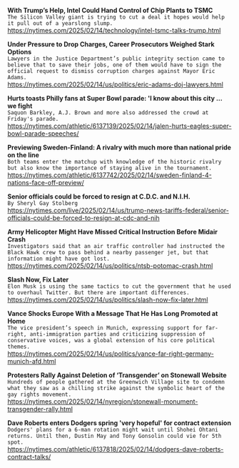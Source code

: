 **With Trump’s Help, Intel Could Hand Control of Chip Plants to TSMC**\
`The Silicon Valley giant is trying to cut a deal it hopes would help it pull out of a yearslong slump.`\
https://nytimes.com/2025/02/14/technology/intel-tsmc-talks-trump.html

**Under Pressure to Drop Charges, Career Prosecutors Weighed Stark Options**\
`Lawyers in the Justice Department’s public integrity section came to believe that to save their jobs, one of them would have to sign the official request to dismiss corruption charges against Mayor Eric Adams.`\
https://nytimes.com/2025/02/14/us/politics/eric-adams-doj-lawyers.html

**Hurts toasts Philly fans at Super Bowl parade: 'I know about this city ... we fight**\
`Saquon Barkley, A.J. Brown and more also addressed the crowd at Friday's parade.`\
https://nytimes.com/athletic/6137139/2025/02/14/jalen-hurts-eagles-super-bowl-parade-speeches/

**Previewing Sweden-Finland: A rivalry with much more than national pride on the line**\
`Both teams enter the matchup with knowledge of the historic rivalry but also know the importance of staying alive in the tournament. `\
https://nytimes.com/athletic/6137742/2025/02/14/sweden-finland-4-nations-face-off-preview/

**Senior officials could be forced to resign at C.D.C. and N.I.H.**\
`By Sheryl Gay Stolberg`\
https://nytimes.com/live/2025/02/14/us/trump-news-tariffs-federal/senior-officials-could-be-forced-to-resign-at-cdc-and-nih

**Army Helicopter Might Have Missed Critical Instruction Before Midair Crash**\
`Investigators said that an air traffic controller had instructed the Black Hawk crew to pass behind a nearby passenger jet, but that information might have got lost.`\
https://nytimes.com/2025/02/14/us/politics/ntsb-potomac-crash.html

**Slash Now, Fix Later**\
`Elon Musk is using the same tactics to cut the government that he used to overhaul Twitter. But there are important differences.`\
https://nytimes.com/2025/02/14/us/politics/slash-now-fix-later.html

**Vance Shocks Europe With a Message That He Has Long Promoted at Home**\
`The vice president’s speech in Munich, expressing support for far-right, anti-immigration parties and criticizing suppression of conservative voices, was a global extension of his core political themes.`\
https://nytimes.com/2025/02/14/us/politics/vance-far-right-germany-munich-afd.html

**Protesters Rally Against Deletion of ‘Transgender’ on Stonewall Website**\
`Hundreds of people gathered at the Greenwich Village site to condemn what they saw as a chilling strike against the symbolic heart of the gay rights movement.`\
https://nytimes.com/2025/02/14/nyregion/stonewall-monument-transgender-rally.html

**Dave Roberts enters Dodgers spring 'very hopeful' for contract extension**\
`Dodgers' plans for a 6-man rotation might wait until Shohei Ohtani returns. Until then, Dustin May and Tony Gonsolin could vie for 5th spot.`\
https://nytimes.com/athletic/6137818/2025/02/14/dodgers-dave-roberts-contract-talks/

